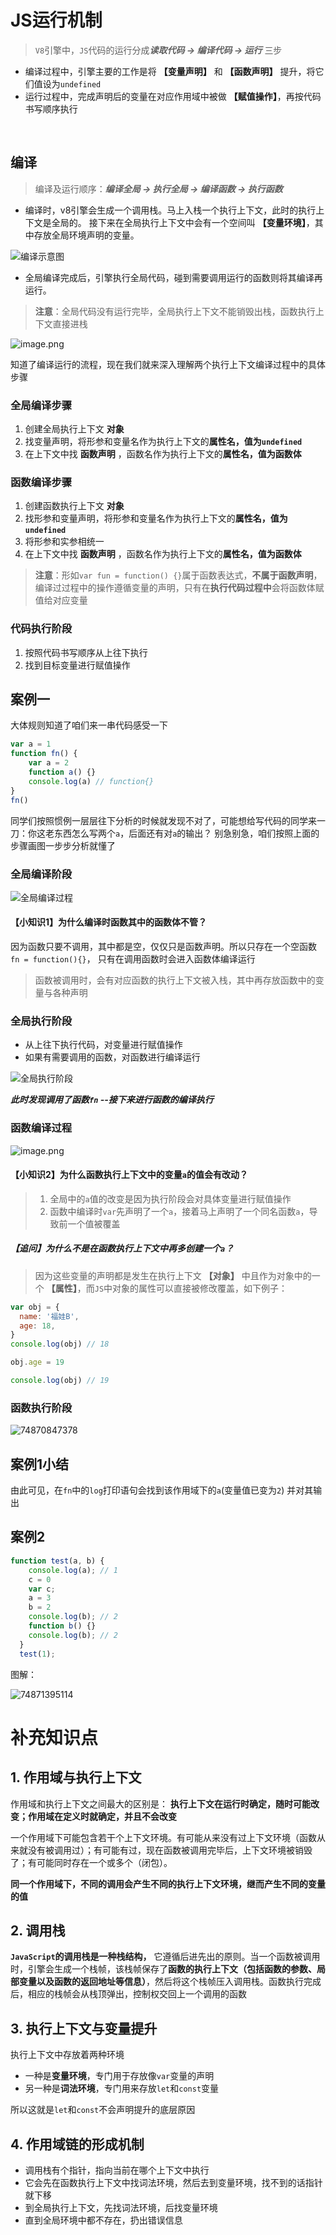 # JS运行机制
> `V8`引擎中，`JS`代码的运行分成***读取代码 -> 编译代码 -> 运行*** 三步

- 编译过程中，引擎主要的工作是将 **【变量声明】** 和 **【函数声明】** 提升，将它们值设为`undefined`
- 运行过程中，完成声明后的变量在对应作用域中被做 **【赋值操作】**，再按代码书写顺序执行

<br>

## 编译

> 编译及运行顺序：***编译全局 -> 执行全局 -> 编译函数 -> 执行函数***

- 编译时，v8引擎会生成一个调用栈。马上入栈一个执行上下文，此时的执行上下文是全局的。
  接下来在全局执行上下文中会有一个空间叫 **【变量环境】**，其中存放全局环境声明的变量。

![编译示意图](assets/1748708151473.png)

- 全局编译完成后，引擎执行全局代码，碰到需要调用运行的函数则将其编译再运行。
> **注意**：全局代码没有运行完毕，全局执行上下文不能销毁出栈，函数执行上下文直接进栈


![image.png](assets/1748712876796.png)

知道了编译运行的流程，现在我们就来深入理解两个执行上下文编译过程中的具体步骤

### 全局编译步骤

1. 创建全局执行上下文 **对象**
2. 找变量声明，将形参和变量名作为执行上下文的**属性名，值为`undefined`**
3. 在上下文中找 **函数声明** ，函数名作为执行上下文的**属性名，值为函数体**

### 函数编译步骤
1.  创建函数执行上下文 **对象**
2.  找形参和变量声明，将形参和变量名作为执行上下文的**属性名，值为`undefined`**
3.  将形参和实参相统一 
4.  在上下文中找 **函数声明** ，函数名作为执行上下文的**属性名，值为函数体**

> **注意**：形如`var fun = function() {}`属于函数表达式，**不属于函数声明**，编译过过程中的操作遵循变量的声明，只有在**执行代码过程中**会将函数体赋值给对应变量

### 代码执行阶段
1. 按照代码书写顺序从上往下执行
2. 找到目标变量进行赋值操作

## 案例一
大体规则知道了咱们来一串代码感受一下

```js
var a = 1
function fn() {
    var a = 2
    function a() {}
    console.log(a) // function{}
}
fn()
```

同学们按照惯例一层层往下分析的时候就发现不对了，可能想给写代码的同学来一刀：你这老东西怎么写两个`a`，后面还有对`a`的输出？ 别急别急，咱们按照上面的步骤画图一步步分析就懂了

### 全局编译阶段

![全局编译过程](assets/1748708205498.png)

#### 【小知识1】为什么编译时函数其中的函数体不管？

因为函数只要不调用，其中都是空，仅仅只是函数声明。所以只存在一个空函数`fn = function(){}`，
只有在调用函数时会进入函数体编译运行

>  函数被调用时，会有对应函数的执行上下文被入栈，其中再存放函数中的变量与各种声明

### 全局执行阶段

- 从上往下执行代码，对变量进行赋值操作
- 如果有需要调用的函数，对函数进行编译运行

![全局执行阶段](assets/1748708248457.png)

***此时发现调用了函数`fn` --接下来进行函数的编译执行***

### 函数编译过程

![image.png](assets/1748708237761.png)

#### 【小知识2】为什么函数执行上下文中的变量`a`的值会有改动？

>  1. 全局中的`a`值的改变是因为执行阶段会对具体变量进行赋值操作
>  2. 函数中编译时`var`先声明了一个`a`，接着马上声明了一个同名函数`a`，导致前一个值被覆盖

##### 【追问】为什么不是在函数执行上下文中再多创建一个`a`？

>  因为这些变量的声明都是发生在执行上下文 **【对象】** 中且作为对象中的一个 **【属性】**，而`JS`中对象的属性可以直接被修改覆盖，如下例子：

```js
var obj = {
  name: '福娃B',
  age: 18,
}
console.log(obj) // 18

obj.age = 19

console.log(obj) // 19
```

### 函数执行阶段

![74870847378](assets/1748708473785.png)

## 案例1小结
由此可见，在`fn`中的`log`打印语句会找到该作用域下的`a`(变量值已变为`2`) 并对其输出

## 案例2
```js
function test(a, b) {
    console.log(a); // 1
    c = 0
    var c;
    a = 3
    b = 2
    console.log(b); // 2
    function b() {}
    console.log(b); // 2
  }
  test(1);
```
图解：

![74871395114](assets/1748713951145.png)

# 补充知识点

## 1. 作用域与执行上下文

作用域和执行上下文之间最大的区别是： **执行上下文在运行时确定，随时可能改变；作用域在定义时就确定，并且不会改变**

一个作用域下可能包含若干个上下文环境。有可能从来没有过上下文环境（函数从来就没有被调用过）；有可能有过，现在函数被调用完毕后，上下文环境被销毁了；有可能同时存在一个或多个（闭包）。

**同一个作用域下，不同的调用会产生不同的执行上下文环境，继而产生不同的变量的值**

## 2. 调用栈

**`JavaScript`的调用栈是一种栈结构，** 它遵循后进先出的原则。当一个函数被调用时，引擎会生成一个栈帧，该栈帧保存了**函数的执行上下文（包括函数的参数、局部变量以及函数的返回地址等信息）**，然后将这个栈帧压入调用栈。函数执行完成后，相应的栈帧会从栈顶弹出，控制权交回上一个调用的函数

## 3. 执行上下文与变量提升

执行上下文中存放着两种环境

*   一种是**变量环境**，专门用于存放像`var`变量的声明
*   另一种是**词法环境**，专门用来存放`let`和`const`变量

所以这就是`let`和`const`不会声明提升的底层原因

## 4. 作用域链的形成机制

*   调用栈有个指针，指向当前在哪个上下文中执行
*   它会先在函数执行上下文中找词法环境，然后去到变量环境，找不到的话指针就下移
*   到全局执行上下文，先找词法环境，后找变量环境
*   直到全局环境中都不存在，扔出错误信息